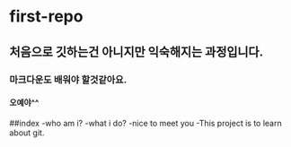 # first-repo
## 처음으로 깃하는건 아니지만 익숙해지는 과정입니다.
### 마크다운도 배워야 할것같아요.
#### 오예야^^

##index
-who am i?
-what i do?
-nice to meet you
-This project is to learn about git.
